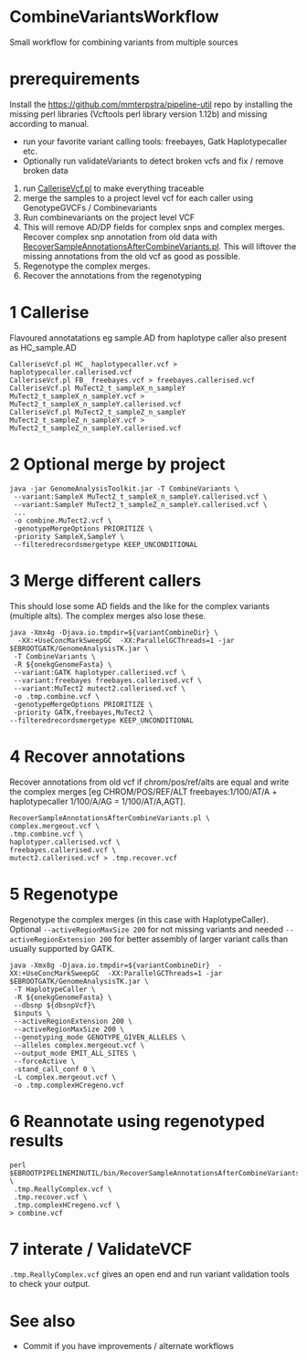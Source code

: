 # CombineVariantsWorkflow
Small workflow for combining variants from multiple sources

# prerequirements
Install the https://github.com/mmterpstra/pipeline-util repo by installing the missing perl libraries (Vcftools perl library version 1.12b) and missing according to manual.

- run your favorite variant calling tools: freebayes, Gatk Haplotypecaller etc.
- Optionally run validateVariants to detect broken vcfs and fix / remove broken data 
1. run [CalleriseVcf.pl](https://github.com/mmterpstra/pipeline-util/blob/master/bin/CalleriseVcf.pl) to make everything traceable
2. merge the samples to a project level vcf for each caller using GenotypeGVCFs / Combinevariants
3. Run combinevariants on the project level VCF
4. This will remove AD/DP fields for complex snps and complex merges. Recover complex snp annotation from old data with [RecoverSampleAnnotationsAfterCombineVariants.pl](https://github.com/mmterpstra/pipeline-util/blob/master/bin/RecoverSampleAnnotationsAfterCombineVariants.pl). This will liftover the missing annotations from the old vcf as good as possible.
5. Regenotype the complex merges.
6. Recover the annotations from the regenotyping

# 1 Callerise

Flavoured annotatations eg sample.AD from haplotype caller also present as HC_sample.AD

```
CalleriseVcf.pl HC_ haplotypecaller.vcf > haplotypecaller.callerised.vcf
CalleriseVcf.pl FB_ freebayes.vcf > freebayes.callerised.vcf
CalleriseVcf.pl MuTect2_t_sampleX_n_sampleY MuTect2_t_sampleX_n_sampleY.vcf > MuTect2_t_sampleX_n_sampleY.callerised.vcf
CalleriseVcf.pl MuTect2_t_sampleZ_n_sampleY MuTect2_t_sampleZ_n_sampleY.vcf > MuTect2_t_sampleZ_n_sampleY.callerised.vcf

```
# 2 Optional merge by project

```
java -jar GenomeAnalysisToolkit.jar -T CombineVariants \
 --variant:SampleX MuTect2_t_sampleX_n_sampleY.callerised.vcf \
 --variant:SampleY MuTect2_t_sampleZ_n_sampleY.callerised.vcf \
 ...
 -o combine.MuTect2.vcf \
 -genotypeMergeOptions PRIORITIZE \
 -priority SampleX,SampleY \
 --filteredrecordsmergetype KEEP_UNCONDITIONAL
```

# 3 Merge different callers

This should lose some AD fields and the like for the complex variants (multiple alts). The complex merges also lose these.

```
java -Xmx4g -Djava.io.tmpdir=${variantCombineDir} \
  -XX:+UseConcMarkSweepGC  -XX:ParallelGCThreads=1 -jar $EBROOTGATK/GenomeAnalysisTK.jar \
 -T CombineVariants \
 -R ${onekgGenomeFasta} \
 --variant:GATK haplotyper.callerised.vcf \
 --variant:freebayes freebayes.callerised.vcf \
 --variant:MuTect2 mutect2.callerised.vcf \
 -o .tmp.combine.vcf \
 -genotypeMergeOptions PRIORITIZE \
 -priority GATK,freebayes,MuTect2 \
--filteredrecordsmergetype KEEP_UNCONDITIONAL
```

# 4  Recover annotations

Recover annotations from old vcf if chrom/pos/ref/alts are equal and write the complex merges [eg CHROM/POS/REF/ALT freebayes:1/100/AT/A + haplotypecaller 1/100/A/AG = 1/100/AT/A,AGT].

```
RecoverSampleAnnotationsAfterCombineVariants.pl \
complex.mergeout.vcf \
.tmp.combine.vcf \
haplotyper.callerised.vcf \
freebayes.callerised.vcf \
mutect2.callerised.vcf > .tmp.recover.vcf
```

# 5 Regenotype 
Regenotype the complex merges (in this case with HaplotypeCaller). Optional `--activeRegionMaxSize 200` for not missing variants and needed `--activeRegionExtension 200` for better assembly of larger variant calls than usually supported by GATK.

```
java -Xmx8g -Djava.io.tmpdir=${variantCombineDir}  -XX:+UseConcMarkSweepGC  -XX:ParallelGCThreads=1 -jar $EBROOTGATK/GenomeAnalysisTK.jar \
 -T HaplotypeCaller \
 -R ${onekgGenomeFasta} \
 --dbsnp ${dbsnpVcf}\
 $inputs \
 --activeRegionExtension 200 \
 --activeRegionMaxSize 200 \
 --genotyping_mode GENOTYPE_GIVEN_ALLELES \
 --alleles complex.mergeout.vcf \
 --output_mode EMIT_ALL_SITES \
 --forceActive \
 -stand_call_conf 0 \
 -L complex.mergeout.vcf \
 -o .tmp.complexHCregeno.vcf
 ```
 
# 6 Reannotate using regenotyped results
```
perl $EBROOTPIPELINEMINUTIL/bin/RecoverSampleAnnotationsAfterCombineVariants.pl \
 .tmp.ReallyComplex.vcf \
 .tmp.recover.vcf \
 .tmp.complexHCregeno.vcf \
> combine.vcf
```

# 7 interate / ValidateVCF

`.tmp.ReallyComplex.vcf` gives an open end and run variant validation tools to check your output.

# See also
 - Commit if you have improvements / alternate workflows
